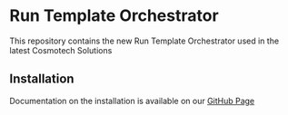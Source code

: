 # Run Template Orchestrator

This repository contains the new Run Template Orchestrator used in the latest Cosmotech Solutions

## Installation

Documentation on the installation is available on our [GitHub Page](https://cosmo-tech.github.io/run_template_orchestrator/)
